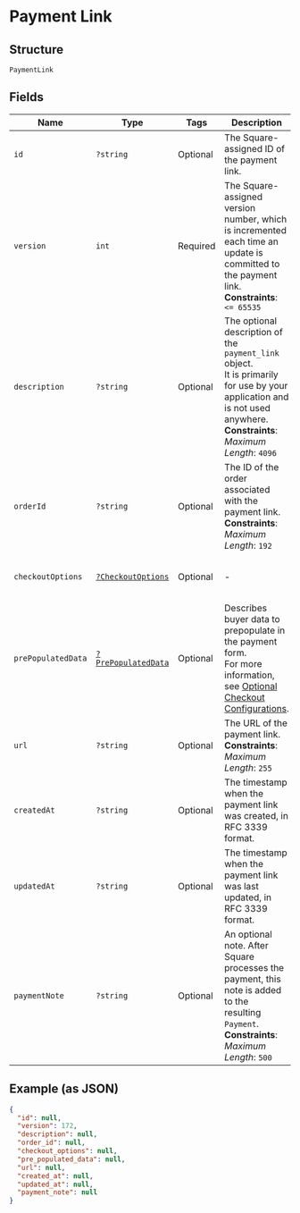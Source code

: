 
# Payment Link

## Structure

`PaymentLink`

## Fields

| Name | Type | Tags | Description | Getter | Setter |
|  --- | --- | --- | --- | --- | --- |
| `id` | `?string` | Optional | The Square-assigned ID of the payment link. | getId(): ?string | setId(?string id): void |
| `version` | `int` | Required | The Square-assigned version number, which is incremented each time an update is committed to the payment link.<br>**Constraints**: `<= 65535` | getVersion(): int | setVersion(int version): void |
| `description` | `?string` | Optional | The optional description of the `payment_link` object.<br>It is primarily for use by your application and is not used anywhere.<br>**Constraints**: *Maximum Length*: `4096` | getDescription(): ?string | setDescription(?string description): void |
| `orderId` | `?string` | Optional | The ID of the order associated with the payment link.<br>**Constraints**: *Maximum Length*: `192` | getOrderId(): ?string | setOrderId(?string orderId): void |
| `checkoutOptions` | [`?CheckoutOptions`](../../doc/models/checkout-options.md) | Optional | - | getCheckoutOptions(): ?CheckoutOptions | setCheckoutOptions(?CheckoutOptions checkoutOptions): void |
| `prePopulatedData` | [`?PrePopulatedData`](../../doc/models/pre-populated-data.md) | Optional | Describes buyer data to prepopulate in the payment form.<br>For more information,<br>see [Optional Checkout Configurations](https://developer.squareup.com/docs/checkout-api/optional-checkout-configurations). | getPrePopulatedData(): ?PrePopulatedData | setPrePopulatedData(?PrePopulatedData prePopulatedData): void |
| `url` | `?string` | Optional | The URL of the payment link.<br>**Constraints**: *Maximum Length*: `255` | getUrl(): ?string | setUrl(?string url): void |
| `createdAt` | `?string` | Optional | The timestamp when the payment link was created, in RFC 3339 format. | getCreatedAt(): ?string | setCreatedAt(?string createdAt): void |
| `updatedAt` | `?string` | Optional | The timestamp when the payment link was last updated, in RFC 3339 format. | getUpdatedAt(): ?string | setUpdatedAt(?string updatedAt): void |
| `paymentNote` | `?string` | Optional | An optional note. After Square processes the payment, this note is added to the  <br>resulting `Payment`.<br>**Constraints**: *Maximum Length*: `500` | getPaymentNote(): ?string | setPaymentNote(?string paymentNote): void |

## Example (as JSON)

```json
{
  "id": null,
  "version": 172,
  "description": null,
  "order_id": null,
  "checkout_options": null,
  "pre_populated_data": null,
  "url": null,
  "created_at": null,
  "updated_at": null,
  "payment_note": null
}
```

